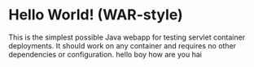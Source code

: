 Hello World! (WAR-style)
==============

This is the simplest possible Java webapp for testing servlet container deployments.  It should work on any container and requires no other dependencies or configuration.
hello boy how are you
hai
